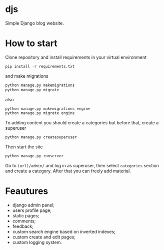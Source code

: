 # djs
Simple Django blog website. 

# How to start
Clone repository and install requirements in your virtual environment
```python
pip install -r requirements.txt
```

and make migrations
```python
python manage.py makemigrations
python manage.py migrate
```

also
```python
python manage.py makemigrations engine
python manage.py migrate engine
```


To adding content you should create a categories but before that, create a superuser
```python
python manage.py createsuperuser
```


Then start the site
```python
python manage.py runserver
```


Go to `(url)/admin/` and log in as superuser, then select `categories` section and create a category.
After that you can freely add material.

# Feautures
* django admin panel;
* users profile page;
* static pages;
* comments;
* feedback;
* custom search engine based on inverted indexes;
* custom create and edit pages;
* custom logging system.
